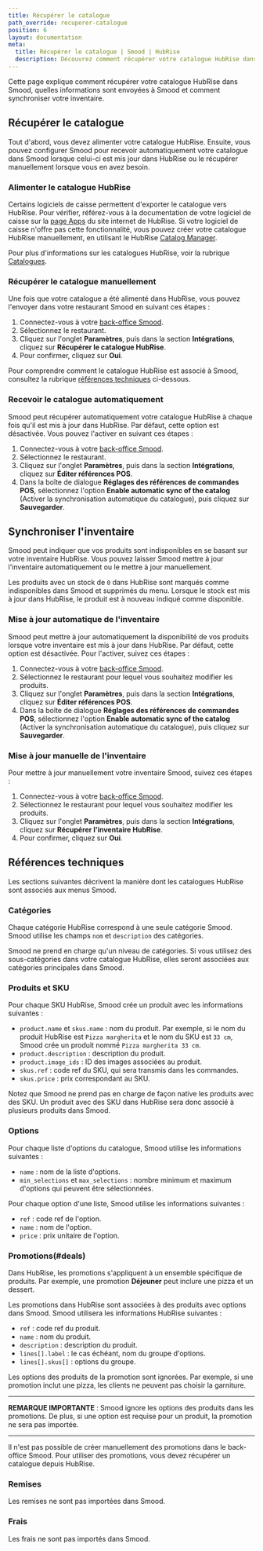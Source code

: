 ```yaml
---
title: Récupérer le catalogue
path_override: recuperer-catalogue
position: 6
layout: documentation
meta:
  title: Récupérer le catalogue | Smood | HubRise
  description: Découvrez comment récupérer votre catalogue HubRise dans Smood, comment les articles et les options sont encodés, et quelles fonctionnalités sont prises en charge.
---
```


Cette page explique comment récupérer votre catalogue HubRise dans Smood, quelles informations sont envoyées à Smood et comment synchroniser votre inventaire.

## Récupérer le catalogue

Tout d'abord, vous devez alimenter votre catalogue HubRise. Ensuite, vous pouvez configurer Smood pour recevoir automatiquement votre catalogue dans Smood lorsque celui-ci est mis jour dans HubRise ou le récupérer manuellement lorsque vous en avez besoin.

### Alimenter le catalogue HubRise

Certains logiciels de caisse permettent d'exporter le catalogue vers HubRise. Pour vérifier, référez-vous à la documentation de votre logiciel de caisse sur la [page Apps](/apps/) du site internet de HubRise. Si votre logiciel de caisse n'offre pas cette fonctionnalité, vous pouvez créer votre catalogue HubRise manuellement, en utilisant le HubRise [Catalog Manager](/apps/catalog-manager/).

Pour plus d'informations sur les catalogues HubRise, voir la rubrique [Catalogues](/docs/catalogues/).

### Récupérer le catalogue manuellement

Une fois que votre catalogue a été alimenté dans HubRise, vous pouvez l'envoyer dans votre restaurant Smood en suivant ces étapes :

1. Connectez-vous à votre [back-office Smood](https://manager.smood.ch/).
1. Sélectionnez le restaurant.
1. Cliquez sur l'onglet **Paramètres**, puis dans la section **Intégrations**, cliquez sur **Récupérer le catalogue HubRise**.
1. Pour confirmer, cliquez sur **Oui**.

Pour comprendre comment le catalogue HubRise est associé à Smood, consultez la rubrique [références techniques](#r-f-rences-techniques) ci-dessous.

### Recevoir le catalogue automatiquement

Smood peut récupérer automatiquement votre catalogue HubRise à chaque fois qu'il est mis à jour dans HubRise. Par défaut, cette option est désactivée. Vous pouvez l'activer en suivant ces étapes :

1. Connectez-vous à votre [back-office Smood](https://manager.smood.ch/).
1. Sélectionnez le restaurant.
1. Cliquez sur l'onglet **Paramètres**, puis dans la section **Intégrations**, cliquez sur **Éditer références POS**.
1. Dans la boîte de dialogue **Réglages des références de commandes POS**, sélectionnez l'option **Enable automatic sync of the catalog** (Activer la synchronisation automatique du catalogue), puis cliquez sur **Sauvegarder**.

## Synchroniser l'inventaire

Smood peut indiquer que vos produits sont indisponibles en se basant sur votre inventaire HubRise. Vous pouvez laisser Smood mettre à jour l'inventaire automatiquement ou le mettre à jour manuellement.

Les produits avec un stock de `0` dans HubRise sont marqués comme indisponibles dans Smood et supprimés du menu. Lorsque le stock est mis à jour dans HubRise, le produit est à nouveau indiqué comme disponible.

### Mise à jour automatique de l'inventaire

Smood peut mettre à jour automatiquement la disponibilité de vos produits lorsque votre inventaire est mis à jour dans HubRise. Par défaut, cette option est désactivée. Pour l'activer, suivez ces étapes :

1. Connectez-vous à votre [back-office Smood](https://manager.smood.ch/).
1. Sélectionnez le restaurant pour lequel vous souhaitez modifier les produits.
1. Cliquez sur l'onglet **Paramètres**, puis dans la section **Intégrations**, cliquez sur **Éditer références POS**.
1. Dans la boîte de dialogue **Réglages des références de commandes POS**, sélectionnez l'option **Enable automatic sync of the catalog** (Activer la synchronisation automatique du catalogue), puis cliquez sur **Sauvegarder**.

### Mise à jour manuelle de l'inventaire

Pour mettre à jour manuellement votre inventaire Smood, suivez ces étapes :

1. Connectez-vous à votre [back-office Smood](https://manager.smood.ch/).
1. Sélectionnez le restaurant pour lequel vous souhaitez modifier les produits.
1. Cliquez sur l'onglet **Paramètres**, puis dans la section **Intégrations**, cliquez sur **Récupérer l'inventaire HubRise**.
1. Pour confirmer, cliquez sur **Oui**.

## Références techniques

Les sections suivantes décrivent la manière dont les catalogues HubRise sont associés aux menus Smood.

### Catégories

Chaque catégorie HubRise correspond à une seule catégorie Smood. Smood utilise les champs `nom` et `description` des catégories.

Smood ne prend en charge qu'un niveau de catégories. Si vous utilisez des sous-catégories dans votre catalogue HubRise, elles seront associées aux catégories principales dans Smood.

### Produits et SKU

Pour chaque SKU HubRise, Smood crée un produit avec les informations suivantes :

- `product.name` et `skus.name` : nom du produit. Par exemple, si le nom du produit HubRise est `Pizza margherita` et le nom du SKU est `33 cm`, Smood crée un produit nommé `Pizza margherita 33 cm`.
- `product.description` : description du produit.
- `product.image_ids` : ID des images associées au produit.
- `skus.ref` : code ref du SKU, qui sera transmis dans les commandes.
- `skus.price` : prix correspondant au SKU.

Notez que Smood ne prend pas en charge de façon native les produits avec des SKU. Un produit avec des SKU dans HubRise sera donc associé à plusieurs produits dans Smood.

### Options

Pour chaque liste d'options du catalogue, Smood utilise les informations suivantes :

- `name` : nom de la liste d'options.
- `min_selections` et `max_selections` : nombre minimum et maximum d'options qui peuvent être sélectionnées.

Pour chaque option d'une liste, Smood utilise les informations suivantes :

- `ref` : code ref de l'option.
- `name` : nom de l'option.
- `price` : prix unitaire de l'option.

### Promotions(#deals)

Dans HubRise, les promotions s'appliquent à un ensemble spécifique de produits. Par exemple, une promotion **Déjeuner** peut inclure une pizza et un dessert.

Les promotions dans HubRise sont associées à des produits avec options dans Smood. Smood utilisera les informations HubRise suivantes :

- `ref` : code ref du produit.
- `name` : nom du produit.
- `description` : description du produit.
- `lines[].label` : le cas échéant, nom du groupe d'options.
- `lines[].skus[]` : options du groupe.

Les options des produits de la promotion sont ignorées. Par exemple, si une promotion inclut une pizza, les clients ne peuvent pas choisir la garniture.

---

**REMARQUE IMPORTANTE** : Smood ignore les options des produits dans les promotions. De plus, si une option est requise pour un produit, la promotion ne sera pas importée.

---

Il n'est pas possible de créer manuellement des promotions dans le back-office Smood. Pour utiliser des promotions, vous devez récupérer un catalogue depuis HubRise.

### Remises

Les remises ne sont pas importées dans Smood.

### Frais

Les frais ne sont pas importés dans Smood.
